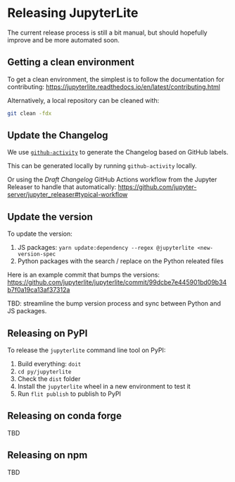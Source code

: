 # Releasing JupyterLite

The current release process is still a bit manual, but should hopefully improve and be more automated soon.

## Getting a clean environment

To get a clean environment, the simplest is to follow the documentation for contributing:
https://jupyterlite.readthedocs.io/en/latest/contributing.html

Alternatively, a local repository can be cleaned with:

```bash
git clean -fdx
```

## Update the Changelog

We use [`github-activity`](https://github.com/executablebooks/github-activity) to generate the Changelog based on GitHub labels.

This can be generated locally by running `github-activity` locally.

Or using the _Draft Changelog_ GitHub Actions workflow from the Jupyter Releaser to handle that automatically:
https://github.com/jupyter-server/jupyter_releaser#typical-workflow

## Update the version

To update the version:

1. JS packages: `yarn update:dependency --regex @jupyterlite <new-version-spec`
2. Python packages with the search / replace on the Python releated files

Here is an example commit that bumps the versions: https://github.com/jupyterlite/jupyterlite/commit/99dcbe7e445901bd09b34b7f0a19ca13af37312a

TBD: streamline the bump version process and sync between Python and JS packages.

## Releasing on PyPI

To release the `jupyterlite` command line tool on PyPI:

1. Build everything: `doit`
2. `cd py/jupyterlite`
3. Check the `dist` folder
4. Install the `jupyterlite` wheel in a new environment to test it
5. Run `flit publish` to publish to PyPI

## Releasing on conda forge

TBD

## Releasing on npm

TBD
